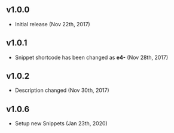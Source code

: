 ## v1.0.0
- Initial release (Nov 22th, 2017)

## v1.0.1
- Snippet shortcode has been changed as **e4-** (Nov 28th, 2017)

## v1.0.2
- Description changed (Nov 30th, 2017)

## v1.0.6
- Setup new Snippets (Jan 23th, 2020)